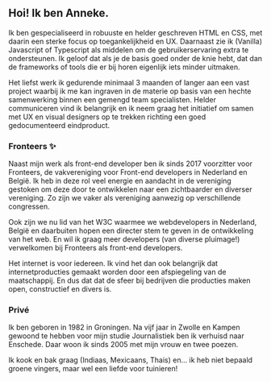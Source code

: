 <h2>Hoi! Ik ben Anneke.</h2>

<p>Ik ben gespecialiseerd in robuuste en helder geschreven HTML en CSS, met daarin een sterke focus op toegankelijkheid en UX. Daarnaast zie ik (Vanilla) Javascript of Typescript als middelen om de gebruikerservaring extra te ondersteunen. Ik geloof dat als je de basis goed onder de knie hebt, dat dan de frameworks of tools die er bij horen eigenlijk iets minder uitmaken.</p>

<p>Het liefst werk ik gedurende minimaal 3 maanden of langer aan een vast project waarbij ik me kan ingraven in de materie op basis van een hechte samenwerking binnen een gemengd team specialisten. Helder communiceren vind ik belangrijk en ik neem graag het initiatief om samen met UX en visual designers op te trekken richting een goed gedocumenteerd eindproduct.</p>

<h3>Fronteers ✨</h3>

<p>Naast mijn werk als front-end developer ben ik sinds 2017 voorzitter voor Fronteers, de vakvereniging voor Front-end developers in Nederland en België. Ik heb in deze rol veel energie en aandacht in de vereniging gestoken om deze door te ontwikkelen naar een zichtbaarder en diverser vereniging. Zo zijn we vaker als vereniging aanwezig op verschillende congressen.</p> 

<p>Ook zijn we nu lid van het W3C waarmee we webdevelopers in Nederland, België en daarbuiten hopen een directer stem te geven in de ontwikkeling van het web. En wil ik graag meer developers (van diverse pluimage!) verwelkomen bij Fronteers als front-end developers.</p>

<p>Het internet is voor iedereen. Ik vind het dan ook belangrijk dat internetproducties gemaakt worden door een afspiegeling van de maatschappij. En dus dat dat de sfeer bij bedrijven die producties maken open, constructief en divers is.</p>

<h3>Privé</h3>

Ik ben geboren in 1982 in Groningen. Na vijf jaar in Zwolle en Kampen gewoond te hebben voor mijn studie Journalistiek ben ik verhuisd naar Enschede. Daar woon ik sinds 2005 met mijn vrouw en twee poezen.

<p>Ik kook en bak graag (Indiaas, Mexicaans, Thais) en... ik heb niet bepaald groene vingers, maar wel een liefde voor tuinieren!</p>
